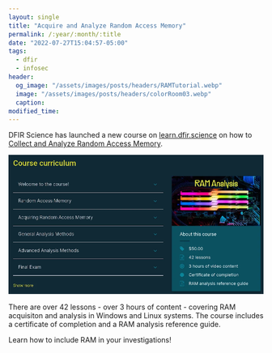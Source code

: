 ```yaml
---
layout: single
title: "Acquire and Analyze Random Access Memory"
permalink: /:year/:month/:title
date: "2022-07-27T15:04:57-05:00"
tags:
  - dfir
  - infosec
header:
  og_image: "/assets/images/posts/headers/RAMTutorial.webp"
  image: "/assets/images/posts/headers/colorRoom03.webp"
  caption:
modified_time:
---
```

 
DFIR Science has launched a new course on [learn.dfir.science](https://learn.dfir.science) on how to [Collect and Analyze Random Access Memory](https://learn.dfir.science/courses/RAM-Forensics-Tutorial).


[![The course has six sections and over 42 lessons on acquisition and investigation of Random Access Memory](assets/images/posts/ramcourse.webp)](https://learn.dfir.science/courses/RAM-Forensics-Tutorial)

There are over 42 lessons - over 3 hours of content - covering RAM acquisiton and analysis in Windows and Linux systems. The course includes a certificate of completion and a RAM analysis reference guide.

Learn how to include RAM in your investigations!